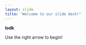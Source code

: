 ```yaml
---
layout: slide
title: "Welcome to our slide deck!"
---
```

<b>lodk</b>

Use the right arrow to begin!

